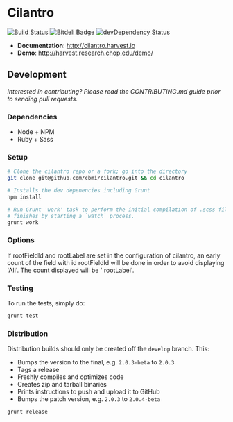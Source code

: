 # Cilantro

[![Build Status](https://travis-ci.org/cbmi/cilantro.png?branch=master)](https://travis-ci.org/cbmi/cilantro) [![Bitdeli Badge](https://d2weczhvl823v0.cloudfront.net/cbmi/cilantro/trend.png)](https://bitdeli.com/free "Bitdeli Badge") [![devDependency Status](https://david-dm.org/cbmi/cilantro/dev-status.png)](https://david-dm.org/cbmi/cilantro#info=devDependencies)

- **Documentation**: http://cilantro.harvest.io
- **Demo**: http://harvest.research.chop.edu/demo/

## Development

_Interested in contributing? Please read the CONTRIBUTING.md guide prior to sending pull requests._

### Dependencies

- Node + NPM
- Ruby + Sass

### Setup

```bash
# Clone the cilantro repo or a fork; go into the directory
git clone git@github.com/cbmi/cilantro.git && cd cilantro

# Installs the dev depenencies including Grunt
npm install

# Run Grunt 'work' task to perform the initial compilation of .scss files, it
# finishes by starting a `watch` process.
grunt work
```

### Options

If rootFieldId and rootLabel are set in the configuration of cilantro, an early count of the field with id rootFieldId will be done in order to avoid displaying 'All'. The count displayed will be '<count> rootLabel'.


### Testing

To run the tests, simply do:

```bash
grunt test
```

### Distribution

Distribution builds should only be created off the `develop` branch. This:

- Bumps the version to the final, e.g. `2.0.3-beta` to `2.0.3`
- Tags a release
- Freshly compiles and optimizes code
- Creates zip and tarball binaries
- Prints instructions to push and upload it to GitHub
- Bumps the patch version, e.g. `2.0.3` to `2.0.4-beta`

```bash
grunt release
```
